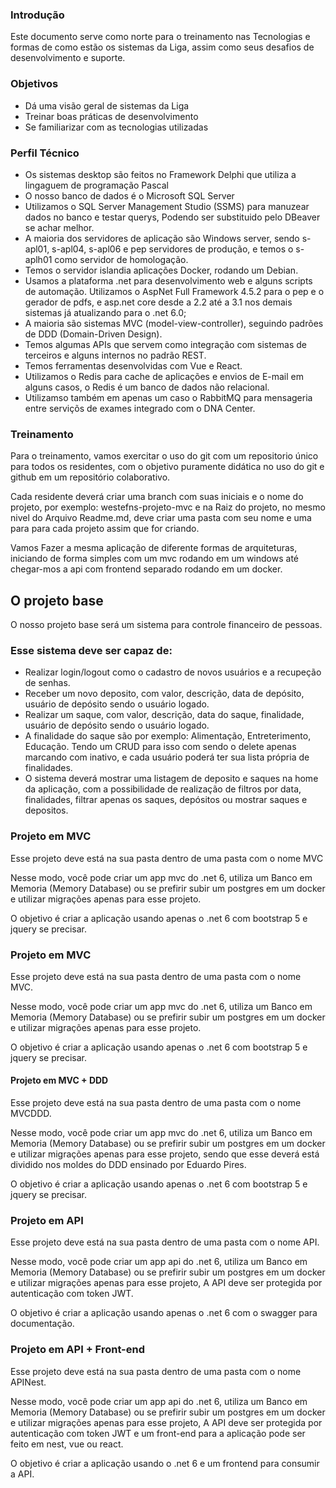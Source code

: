 ### Introdução

Este documento serve como norte para o treinamento nas Tecnologias e formas de como estão os sistemas da Liga, assim como seus desafios de desenvolvimento e suporte.

### Objetivos

- Dá uma visão geral de sistemas da Liga
- Treinar boas práticas de desenvolvimento
- Se familiarizar com as tecnologias utilizadas

### Perfil Técnico 

- Os sistemas desktop são feitos no Framework Delphi que utiliza a lingaguem de programação Pascal
- O nosso banco de dados é o Microsoft SQL Server
- Utilizamos o SQL Server Management Studio (SSMS) para manuzear dados no banco e testar querys, Podendo ser substituido pelo DBeaver se achar melhor.
- A maioria dos servidores de aplicação são Windows server, sendo s-apl01, s-apl04, s-apl06 e pep servidores de produção, e temos o s-aplh01 como servidor de homologação.
- Temos o servidor islandia aplicações Docker, rodando um Debian.
- Usamos a plataforma .net para desenvolvimento web e alguns scripts de automação. Utilizamos o AspNet Full Framework 4.5.2 para o pep e o gerador de pdfs, e asp.net core desde a 2.2 até a 3.1 nos demais sistemas já atualizando para o .net 6.0;
- A maioria são sistemas MVC (model-view-controller), seguindo padrões de DDD (Domain-Driven Design).
- Temos algumas APIs que servem como integração com sistemas de terceiros e alguns internos no padrão REST.
- Temos ferramentas desenvolvidas com Vue e React.
- Utilizamos o Redis para cache de aplicações e envios de E-mail em alguns casos, o Redis é um banco de dados não relacional.
- Utilizamso também em apenas um caso o RabbitMQ para mensageria entre serviçõs de exames integrado com o DNA Center.

### Treinamento

Para o treinamento, vamos exercitar o uso do git com um repositorio único para todos os residentes, com o objetivo puramente didática no uso do git e github em um repositório colaborativo.

Cada residente deverá criar uma branch com suas iniciais e o nome do projeto, por exemplo: westefns-projeto-mvc e na Raiz do projeto, no mesmo nivel do Arquivo Readme.md, deve criar uma pasta com seu nome e uma para para cada projeto assim que for criando.

Vamos Fazer a mesma aplicação de diferente formas de arquiteturas, iniciando de forma simples com um mvc rodando em um windows até chegar-mos a api com frontend separado rodando em um docker.

## O projeto base

O nosso projeto base será um sistema para controle financeiro de pessoas.

### Esse sistema deve ser capaz de:

- Realizar login/logout como o cadastro de novos usuários e a recupeção de senhas.
- Receber um novo deposito, com valor, descrição, data de depósito, usuário de depósito sendo o usuário logado.
- Realizar um saque, com valor, descrição, data do saque, finalidade, usuário de depósito sendo o usuário logado.
- A finalidade do saque são por exemplo: Alimentação, Entreterimento, Educação. Tendo um CRUD para isso com sendo o delete apenas marcando com inativo, e cada usuário poderá ter sua lista própria de finalidades.
- O sistema deverá mostrar uma listagem de deposito e saques na home da aplicação, com a possibilidade de realização de filtros por data, finalidades, filtrar apenas os saques, depósitos ou mostrar saques e depositos.

### Projeto em MVC 

Esse projeto deve está na sua pasta dentro de uma pasta com o nome MVC

Nesse modo, você pode criar um app mvc do .net 6, utiliza um Banco em Memoria (Memory Database) ou se prefirir subir um postgres em um docker e utilizar migrações apenas para esse projeto.

O objetivo é criar a aplicação usando apenas o .net 6 com bootstrap 5 e jquery se precisar.

### Projeto em MVC 

Esse projeto deve está na sua pasta dentro de uma pasta com o nome MVC.

Nesse modo, você pode criar um app mvc do .net 6, utiliza um Banco em Memoria (Memory Database) ou se prefirir subir um postgres em um docker e utilizar migrações apenas para esse projeto.

O objetivo é criar a aplicação usando apenas o .net 6 com bootstrap 5 e jquery se precisar.

#### Projeto em MVC + DDD

Esse projeto deve está na sua pasta dentro de uma pasta com o nome MVCDDD.

Nesse modo, você pode criar um app mvc do .net 6, utiliza um Banco em Memoria (Memory Database) ou se prefirir subir um postgres em um docker e utilizar migrações apenas para esse projeto, sendo que esse deverá está dividido nos moldes do DDD ensinado por Eduardo Pires.

O objetivo é criar a aplicação usando apenas o .net 6 com bootstrap 5 e jquery se precisar.


### Projeto em API

Esse projeto deve está na sua pasta dentro de uma pasta com o nome API.

Nesse modo, você pode criar um app api do .net 6, utiliza um Banco em Memoria (Memory Database) ou se prefirir subir um postgres em um docker e utilizar migrações apenas para esse projeto, A API deve ser protegida por autenticação com token JWT.

O objetivo é criar a aplicação usando apenas o .net 6 com o swagger para documentação.


### Projeto em API + Front-end

Esse projeto deve está na sua pasta dentro de uma pasta com o nome APINest.

Nesse modo, você pode criar um app api do .net 6, utiliza um Banco em Memoria (Memory Database) ou se prefirir subir um postgres em um docker e utilizar migrações apenas para esse projeto, A API deve ser protegida por autenticação com token JWT e um front-end para a aplicação pode ser feito em nest, vue ou react.

O objetivo é criar a aplicação usando  o .net 6 e um frontend para consumir a API.